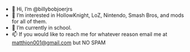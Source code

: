 - 👋 Hi, I’m @billybobjoerjrs
- 👀 I’m interested in HollowKnight, LoZ, Nintendo, Smash Bros, and mods for all of them.
- 🌱 I’m currently in school.
- 📫 If you would like to reach me for whatever reason email me at matthjon001@gmail.com but NO SPAM
